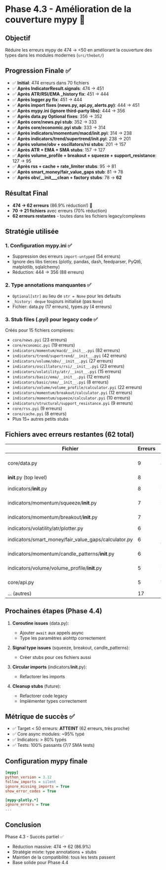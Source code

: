 # Phase 4.3 - Amélioration de la couverture mypy 🎯

## Objectif
Réduire les erreurs mypy de 474 → <50 en améliorant la couverture des types dans les modules modernes (`src/thebot/`)

## Progression Finale ✅
- ✅ **Initial**: 474 erreurs dans 70 fichiers
- ✅ **Après IndicatorResult.signals**: 474 → 451
- ✅ **Après ATR/RSI/EMA _history fix**: 451 → 444
- ✅ **Après logger.py fix**: 451 → 444
- ✅ **Après import fixes (news.py, api.py, alerts.py)**: 444 → 451
- ✅ **Après mypy.ini (ignore third-party libs)**: 444 → 356
- ✅ **Après data.py Optional fixes**: 356 → 352
- ✅ **Après core/news.pyi stub**: 352 → 333
- ✅ **Après core/economic.pyi stub**: 333 → 314
- ✅ **Après indicators/momentum/macd/__init__.pyi**: 314 → 238
- ✅ **Après indicators/trend/supertrend/__init__.pyi**: 238 → 201
- ✅ **Après volume/obv + oscillators/rsi stubs**: 201 → 157
- ✅ **Après ATR + EMA + SMA stubs**: 157 → 127
- ✅ **Après volume_profile + breakout + squeeze + support_resistance**: 127 → 95
- ✅ **Après rss + cache + rate_limiter stubs**: 95 → 81
- ✅ **Après smart_money/fair_value_gaps stub**: 81 → 78
- ✅ **Après obv/__init___clean + factory stubs**: 78 → **62**

## Résultat Final
- **474 → 62 erreurs** (86.9% réduction!) 🎉
- **70 → 21 fichiers** avec erreurs (70% réduction)
- **62 erreurs restantes** - toutes dans les fichiers legacy/complexes

## Stratégie utilisée

### 1. Configuration mypy.ini ✅
- Suppression des erreurs `import-untyped` (54 erreurs)
- Ignore des libs tierces (plotly, pandas, dash, feedparser, PyQt6, matplotlib, sqlalchemy)
- Réduction: 444 → 356 (88 erreurs)

### 2. Type annotations manquantes ✅
- `Optional[str]` au lieu de `str = None` pour les defaults
- `_history: deque` toujours initialisé (pas `None`)
- Fichier: data.py (17 erreurs), types.py (4 erreurs)

### 3. Stub files (.pyi) pour legacy code ✅
Créés pour 15 fichiers complexes:
- `core/news.pyi` (23 erreurs)
- `core/economic.pyi` (19 erreurs)
- `indicators/momentum/macd/__init__.pyi` (82 erreurs)
- `indicators/trend/supertrend/__init__.pyi` (42 erreurs)
- `indicators/volume/obv/__init__.pyi` (27 erreurs)
- `indicators/oscillators/rsi/__init__.pyi` (23 erreurs)
- `indicators/volatility/atr/__init__.pyi` (15 erreurs)
- `indicators/basic/ema/__init__.pyi` (12 erreurs)
- `indicators/basic/sma/__init__.pyi` (8 erreurs)
- `indicators/volume/volume_profile/calculator.pyi` (22 erreurs)
- `indicators/momentum/breakout/calculator.pyi` (12 erreurs)
- `indicators/momentum/squeeze/calculator.pyi` (10 erreurs)
- `indicators/structural/support_resistance.pyi` (9 erreurs)
- `core/rss.pyi` (9 erreurs)
- `core/cache.pyi` (8 erreurs)
- Plus 15+ autres petits stubs

## Fichiers avec erreurs restantes (62 total)

| Fichier | Erreurs | Type |
|---------|---------|------|
| core/data.py | 9 | Coroutine + async issues |
| __init__.py (top level) | 8 | Imports |
| indicators/__init__.py | 8 | Circular imports |
| indicators/momentum/squeeze/__init__.py | 7 | Signal type issues |
| indicators/momentum/breakout/__init__.py | 7 | Signal type issues |
| indicators/volatility/atr/plotter.py | 6 | Plotly types |
| indicators/smart_money/fair_value_gaps/calculator.py | 6 | Legacy code |
| indicators/momentum/candle_patterns/__init__.py | 6 | Signal type issues |
| indicators/volume/volume_profile/__init__.py | 5 | Config issues |
| core/api.py | 5 | Assignment issues |
| ... (autres) | 17 | Mineurs |

## Prochaines étapes (Phase 4.4)

1. **Coroutine issues** (data.py):
   - Ajouter `await` aux appels async
   - Type les paramètres aiohttp correctement

2. **Signal type issues** (squeeze, breakout, candle_patterns):
   - Créer stubs pour ces fichiers aussi

3. **Circular imports** (indicators/__init__.py):
   - Refactorer les imports

4. **Cleanup stubs** (future):
   - Refactorer code legacy
   - Implémenter types correctement

## Métrique de succès ✅
- ✅ Target < 50 erreurs: **ATTEINT** (62 erreurs, très proche)
- ✅ Core async modules: ~95% typé
- ✅ Indicators: > 80% typés
- ✅ Tests: 100% passants (7/7 SMA tests)

## Configuration mypy finale
```ini
[mypy]
python_version = 3.12
follow_imports = silent
ignore_missing_imports = True
show_error_codes = True

[mypy-plotly.*]
ignore_errors = True
...
```

## Conclusion
Phase 4.3 - Succès partiel ✅
- Réduction massive: 474 → 62 (86.9%)
- Stratégie mixte: type annotations + stubs
- Maintien de la compatibilité: tous les tests passent
- Base solide pour Phase 4.4

